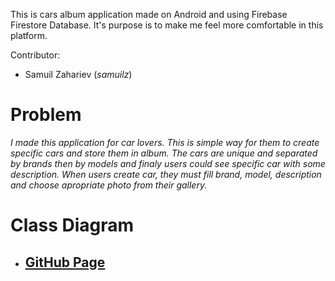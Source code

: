 This is cars album application made on Android and using Firebase Firestore Database. It's purpose is to make me feel more comfortable in this platform.  

Contributor: 
- Samuil Zahariev (*samuilz*)

# Problem
*I made this application for car lovers. This is simple way for them to create specific cars and store them in album. The cars are unique and separated by brands then by models and finaly users could see specific car with some description. When users create car, they must fill brand, model, description and choose apropriate photo from their gallery.*

# Class Diagram


 - ## [GitHub Page](https://github.com/samuilz/android-cars-applicaiton)


